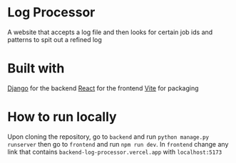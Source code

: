 # Log Processor
A website that accepts a log file and then looks for certain job ids and patterns to spit out a refined log
# Built with
[Django](https://www.djangoproject.com/) for the backend
[React](https://react.dev/) for the frontend
[Vite](https://vitejs.dev/) for packaging
# How to run locally
Upon cloning the repository, go to ```backend``` and run ```python manage.py runserver``` then go to ```frontend``` and run ```npm run dev```. In ```frontend``` change any link that contains ```backend-log-processor.vercel.app``` with ```localhost:5173```
